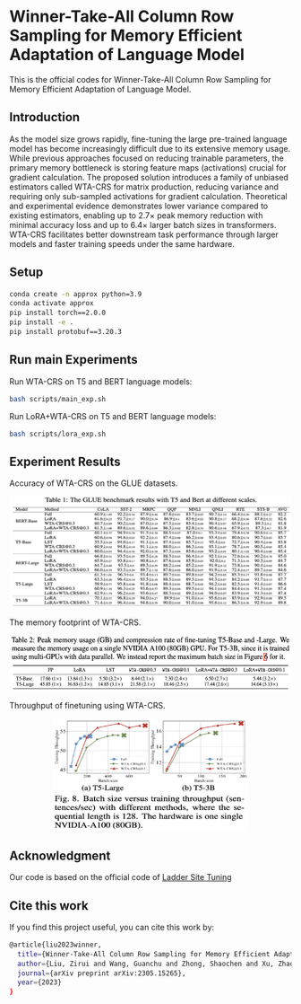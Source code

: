 # Winner-Take-All Column Row Sampling for Memory Efficient Adaptation of Language Model

This is the official codes for Winner-Take-All Column Row Sampling for Memory Efficient Adaptation of Language Model.

## Introduction

As the model size grows rapidly, fine-tuning the large pre-trained language model
has become increasingly difficult due to its extensive memory usage.
While previous approaches focused on reducing trainable parameters, 
the primary memory bottleneck is storing feature maps (activations) crucial for gradient calculation. 
The proposed solution introduces a family of unbiased estimators called WTA-CRS for matrix production, 
reducing variance and requiring only sub-sampled activations for gradient calculation. 
Theoretical and experimental evidence demonstrates lower variance compared to existing estimators, 
enabling up to 2.7× peak memory reduction with minimal accuracy loss and up to 6.4× larger batch sizes in transformers. 
WTA-CRS facilitates better downstream task performance through larger models and faster training speeds under the same hardware.

## Setup 
```bash
conda create -n approx python=3.9
conda activate approx
pip install torch==2.0.0
pip install -e .
pip install protobuf==3.20.3
```

## Run main Experiments

Run WTA-CRS on T5 and BERT language models:

```bash 
bash scripts/main_exp.sh
```

Run LoRA+WTA-CRS on T5 and BERT language models:
```bash
bash scripts/lora_exp.sh
```

## Experiment Results

Accuracy of WTA-CRS on the GLUE datasets.
<div align=center>
<img width="600" height="200" src="https://github.com/zirui-ray-liu/WTACRS/blob/main/figure/wta_accuracy.png">
</div>

The memory footprint of WTA-CRS.
<div align=center>
<img width="500" height="100" src="https://github.com/zirui-ray-liu/WTACRS/blob/main/figure/wta_mem.png">
</div>

Throughput of finetuning using WTA-CRS.
<div align=center>
<img width="350" height="200" src="https://github.com/zirui-ray-liu/WTACRS/blob/main/figure/wta_throughput.png">
</div>

## Acknowledgment
Our code is based on the official code of [Ladder Site Tuning](https://arxiv.org/abs/2206.06522)

## Cite this work
If you find this project useful, you can cite this work by:
```bash
@article{liu2023winner,
  title={Winner-Take-All Column Row Sampling for Memory Efficient Adaptation of Language Model},
  author={Liu, Zirui and Wang, Guanchu and Zhong, Shaochen and Xu, Zhaozhuo and Zha, Daochen and Tang, Ruixiang and Jiang, Zhimeng and Zhou, Kaixiong and Chaudhary, Vipin and Xu, Shuai and others},
  journal={arXiv preprint arXiv:2305.15265},
  year={2023}
}
```